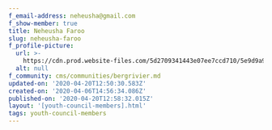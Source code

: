 ```yaml
---
f_email-address: neheusha@gmail.com
f_show-member: true
title: Neheusha Faroo
slug: neheusha-faroo
f_profile-picture:
  url: >-
    https://cdn.prod.website-files.com/5d2709341443e07ee7ccd710/5e9d9a9227f4f445ffb415c4_IMG-20200313-WA0000.jpg
  alt: null
f_community: cms/communities/bergrivier.md
updated-on: '2020-04-20T12:50:30.583Z'
created-on: '2020-04-06T14:56:34.086Z'
published-on: '2020-04-20T12:58:32.015Z'
layout: '[youth-council-members].html'
tags: youth-council-members
---
```



